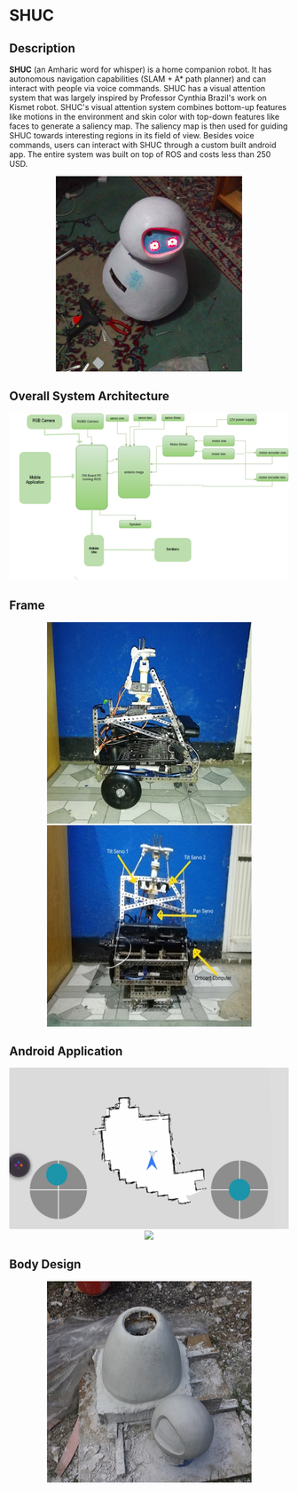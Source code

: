 # SHUC

## Description

**SHUC** (an Amharic word for whisper) is a home companion robot. It has autonomous navigation capabilities (SLAM + A* path planner) and can interact with people via voice commands. SHUC has a visual attention system that was largely inspired by Professor Cynthia Brazil's work on Kismet robot. SHUC's visual attention system combines bottom-up features like motions in the environment and skin color with top-down features like faces to generate a saliency map. The saliency map is then used for guiding SHUC towards interesting regions in its field of view. Besides voice commands, users can interact with SHUC through a custom built android app. The entire system was built on top of ROS and costs less than 250 USD.

<p align="center">
  <img src="https://github.com/danenigma/SHUC/blob/master/shuc-final.png">
</p>

## Overall System Architecture
<p align="center">
  <img src="https://github.com/danenigma/SHUC/blob/master/overall-sys.png">
</p>

## Frame

<p align="center">
  <img src="https://github.com/danenigma/SHUC/blob/master/shuc_frame.jpg">
  <img width="369" height="363" src="https://github.com/danenigma/SHUC/blob/master/shuc-labeled.jpg">
</p>

## Android Application

<p align="center">
  <img src="https://github.com/danenigma/SHUC/blob/master/shuc-nav-app.png">
  <img src="https://github.com/danenigma/SHUC/blob/master/shuc-vid-stream.jpg">
</p>


## Body Design

<p align="center">
  <img width="369" height="363"  src="https://github.com/danenigma/SHUC/blob/master/shuc_body_design.jpg">
</p>

